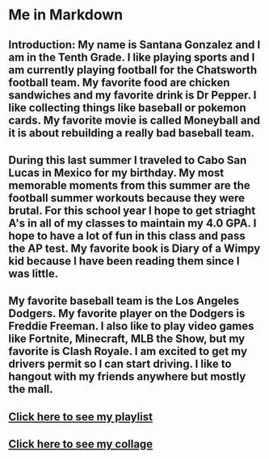 # Me in Markdown
## Introduction: My name is Santana Gonzalez and I am in the Tenth Grade. I like playing sports and I am currently playing football for the Chatsworth football team. My favorite food are chicken sandwiches and my favorite drink is Dr Pepper. I like collecting things like baseball or pokemon cards. My favorite movie is called Moneyball and it is about rebuilding a really bad baseball team. 
## During this last summer I traveled to Cabo San Lucas in Mexico for my birthday. My most memorable moments from this summer are the football summer workouts because they were brutal. For this school year I hope to get striaght A's in all of my classes to maintain my 4.0 GPA. I hope to have a lot of fun in this class and pass the AP test. My favorite book is Diary of a Wimpy kid because I have been reading them since I was little.
## My favorite baseball team is the Los Angeles Dodgers. My favorite player on the Dodgers is Freddie Freeman. I also like to play video games like Fortnite, Minecraft, MLB the Show, but my favorite is Clash Royale. I am excited to get my drivers permit so I can start driving. I like to hangout with my friends anywhere but mostly the mall.



## [Click here to see my playlist](https://open.spotify.com/playlist/6mnGZ8v0HPaaHas2MuznXS?si=WXbA_YhnTYu4zTUyaU_NuQ)

## [Click here to see my collage](https://www.canva.com/design/DAGwig71-uo/IMjyGUHjwNgxv7MKx853-Q/edit?utm_content=DAGwig71-uo&utm_campaign=designshare&utm_medium=link2&utm_source=sharebutton)